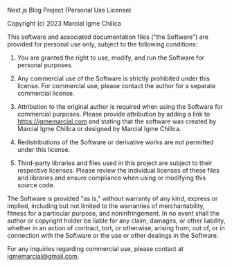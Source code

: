 Next.js Blog Project (Personal Use License)

Copyright (c) 2023 Marcial Igme Chillca

This software and associated documentation files ("the Software") are provided for personal use only, subject to the following conditions:

1. You are granted the right to use, modify, and run the Software for personal purposes.

2. Any commercial use of the Software is strictly prohibited under this license. For commercial use, please contact the author for a separate commercial license.

3. Attribution to the original author is required when using the Software for commercial purposes. Please provide attribution by adding a link to https://igmemarcial.com and stating that the software was created by Marcial Igme Chillca or designed by Marcial Igme Chillca.

4. Redistributions of the Software or derivative works are not permitted under this license.

5. Third-party libraries and files used in this project are subject to their respective licenses. Please review the individual licenses of these files and libraries and ensure compliance when using or modifying this source code.

The Software is provided "as is," without warranty of any kind, express or implied, including but not limited to the warranties of merchantability, fitness for a particular purpose, and noninfringement. In no event shall the author or copyright holder be liable for any claim, damages, or other liability, whether in an action of contract, tort, or otherwise, arising from, out of, or in connection with the Software or the use or other dealings in the Software.

For any inquiries regarding commercial use, please contact at igmemarcial@gmail.com.

